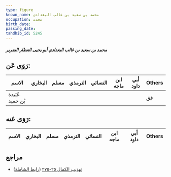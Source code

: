 ```yaml
---
type: figure
known_name: محمد بن سعيد بن غالب البغدادي
occupation: محدث
birth_date:
passing_date:
tahdhib_id: 5245
---
```

##### محمد بن سعيد بن غالب البغدادي أبو يحيى العطار الضرير

## رَوَى عَن:
| الاسم            | البخاري | مسلم | الترمذي | النسائي | ابن ماجه | أبي داود | Others |
| ---------------- | ------- | ---- | ------- | ------- | -------- | -------- | ------ |
| عُبَيدة بْن حميد |         |      |         |         |          |          | فق     |
## رَوَى عَنه:
| الاسم | البخاري | مسلم | الترمذي | النسائي | ابن ماجه | أبي داود | Others |
| ----- | ------- | ---- | ------- | ------- | -------- | -------- | ------ |
## مراجع
- [تهذيب الكمال ٢٥-٢٧٥](obsidian://open?vault=Tahdhib-al-Kamal&file=Figures/٥٢٤٥-محمد%20بن%20سعيد%20بن%20غالب%20البغدادي%20أبو%20يحيى%20العطار%20الضرير) ([رابط الشاملة](https://shamela.ws/book/3722/13368))